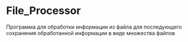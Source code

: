 # File_Processor
Программа для обработки информации из файла для последующего сохранения обработанной информации в виде множества файлов
